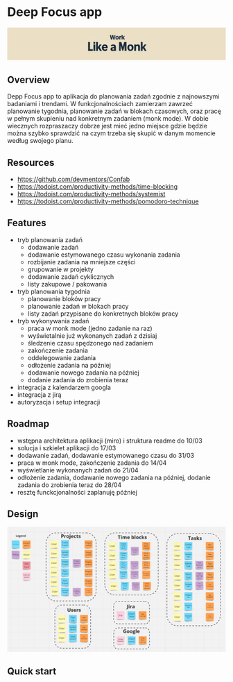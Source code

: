 # Deep Focus app
![](/assets/images/work_like_monk.jpg)
## Overview
Depp Focus app to aplikacja do planowania zadań zgodnie z najnowszymi badaniami i trendami. W funkcjonalnościach zamierzam zawrzeć planowanie tygodnia, planowanie zadań w blokach czasowych, oraz pracę w pełnym skupieniu nad konkretnym zadaniem (monk mode). W dobie wiecznych rozpraszaczy dobrze jest mieć jedno miejsce gdzie będzie można szybko sprawdzić na czym trzeba się skupić w danym momencie według swojego planu. 

## Resources
- https://github.com/devmentors/Confab
- https://todoist.com/productivity-methods/time-blocking
- https://todoist.com/productivity-methods/systemist
- https://todoist.com/productivity-methods/pomodoro-technique

## Features
- tryb planowania zadań
    - dodawanie zadań
    - dodawanie estymowanego czasu wykonania zadania
    - rozbijanie zadania na mniejsze części
    - grupowanie w projekty
    - dodawanie zadań cyklicznych
    - listy zakupowe / pakowania 
- tryb planowania tygodnia
    - planowanie bloków pracy
    - planowanie zadań w blokach pracy
    - listy zadań przypisane do konkretnych bloków pracy
- tryb wykonywania zadań
    - praca w monk mode (jedno zadanie na raz)
    - wyświetalnie już wykonanych zadań z dzisiaj
    - śledzenie czasu spędzonego nad zadaniem
    - zakończenie zadania
    - oddelegowanie zadania
    - odłożenie zadania na później
    - dodawanie nowego zadania na później
    - dodanie zadania do zrobienia teraz
- integracja z kalendarzem googla
- integracja z jirą
- autoryzacja i setup integracji

## Roadmap

- wstępna architektura aplikacji (miro) i struktura readme do 10/03
- solucja i szkielet aplikacji do 17/03
- dodawanie zadań, dodawanie estymowanego czasu do 31/03
- praca w monk mode, zakończenie zadania do 14/04
- wyświetlanie wykonanych zadań do 21/04
- odłożenie zadania, dodawanie nowego zadania na później, dodanie zadania do zrobienia teraz do 28/04 
- resztę funckcjonalności zaplanuję później

## Design
![](/assets/images/event_strorming.png)

## Quick start
